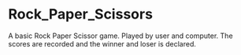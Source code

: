 # Rock_Paper_Scissors
A basic Rock Paper Scissor game.
Played by user and computer.
The scores are recorded and the winner and loser is declared.

